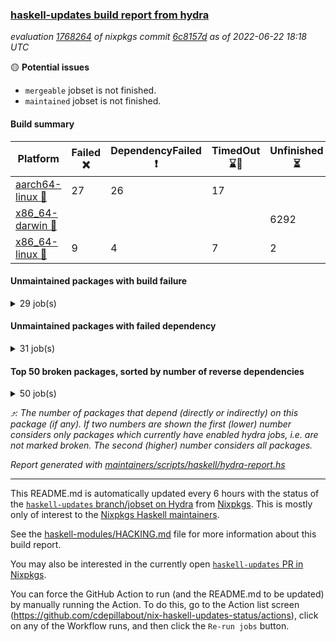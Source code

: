 ### [haskell-updates build report from hydra](https://hydra.nixos.org/jobset/nixpkgs/haskell-updates)
*evaluation [1768264](https://hydra.nixos.org/eval/1768264) of nixpkgs commit [6c8157d](https://github.com/NixOS/nixpkgs/commits/6c8157dbc8099b26d0ae777aad0ca10fbccf0d79) as of 2022-06-22 18:18 UTC*

:yellow_circle: **Potential issues**
  * `mergeable` jobset is not finished.
  * `maintained` jobset is not finished.

#### Build summary

 | Platform | Failed :x: | DependencyFailed :heavy_exclamation_mark: | TimedOut :hourglass::no_entry_sign: | Unfinished :hourglass_flowing_sand: | Success :heavy_check_mark: | 
 | --- | --- | --- | --- | --- | --- | 
 | [aarch64-linux :iphone:](https://hydra.nixos.org/eval/1768264?filter=.aarch64-linux) | 27 | 26 | 17 |  | 6287 | 
 | [x86_64-darwin :apple:](https://hydra.nixos.org/eval/1768264?filter=.x86_64-darwin) |  |  |  | 6292 | 12 | 
 | [x86_64-linux :penguin:](https://hydra.nixos.org/eval/1768264?filter=.x86_64-linux) | 9 | 4 | 7 | 2 | 6367 | 
#### Unmaintained packages with build failure
<details><summary>29 job(s) </summary>

- [ ] [[:iphone::x:]](https://hydra.nixos.org/build/180929000) [[:apple::hourglass_flowing_sand:]](https://hydra.nixos.org/build/180925460) [[:penguin::heavy_check_mark:]](https://hydra.nixos.org/build/180931755) [haskellPackages.OrderedBits](https://hydra.nixos.org/eval/1768264?filter=haskellPackages.OrderedBits)  :arrow_heading_up: 5 | 36
- [ ] [[:iphone::x:]](https://hydra.nixos.org/build/180918191) [[:apple::hourglass_flowing_sand:]](https://hydra.nixos.org/build/180925569) [[:penguin::heavy_check_mark:]](https://hydra.nixos.org/build/180924843) [haskellPackages.hw-json-simd](https://hydra.nixos.org/eval/1768264?filter=haskellPackages.hw-json-simd)  :arrow_heading_up: 2 | 8
- [ ] [[:iphone::x:]](https://hydra.nixos.org/build/180921172) [[:apple::hourglass_flowing_sand:]](https://hydra.nixos.org/build/180921326) [[:penguin::heavy_check_mark:]](https://hydra.nixos.org/build/180919131) [haskellPackages.hw-simd](https://hydra.nixos.org/eval/1768264?filter=haskellPackages.hw-simd)  :arrow_heading_up: 2 | 8
- [ ] [[:iphone::x:]](https://hydra.nixos.org/build/180923093) [[:apple::hourglass_flowing_sand:]](https://hydra.nixos.org/build/180914790) [[:penguin::heavy_check_mark:]](https://hydra.nixos.org/build/180915671) [haskellPackages.flatparse](https://hydra.nixos.org/eval/1768264?filter=haskellPackages.flatparse)  :arrow_heading_up: 2 | 5
- [ ] [[:iphone::x:]](https://hydra.nixos.org/build/180919586) [[:apple::hourglass_flowing_sand:]](https://hydra.nixos.org/build/180928919) [[:penguin::heavy_check_mark:]](https://hydra.nixos.org/build/180919438) [haskellPackages.quic](https://hydra.nixos.org/eval/1768264?filter=haskellPackages.quic)  :arrow_heading_up: 2 | 2
- [ ] [[:iphone::x:]](https://hydra.nixos.org/build/180917028) [[:apple::hourglass_flowing_sand:]](https://hydra.nixos.org/build/180916690) [[:penguin::heavy_check_mark:]](https://hydra.nixos.org/build/180914250) [haskellPackages.freetype2](https://hydra.nixos.org/eval/1768264?filter=haskellPackages.freetype2)  :arrow_heading_up: 1 | 8
- [ ] [[:iphone::x:]](https://hydra.nixos.org/build/180932162) [[:apple::hourglass_flowing_sand:]](https://hydra.nixos.org/build/180914093) [[:penguin::heavy_check_mark:]](https://hydra.nixos.org/build/180931907) [haskellPackages.long-double](https://hydra.nixos.org/eval/1768264?filter=haskellPackages.long-double)  :arrow_heading_up: 1 | 2
- [ ] [[:iphone::x:]](https://hydra.nixos.org/build/180927258) [[:apple::hourglass_flowing_sand:]](https://hydra.nixos.org/build/180923721) [[:penguin::x:]](https://hydra.nixos.org/build/180924963) [haskellPackages.yaml-unscrambler](https://hydra.nixos.org/eval/1768264?filter=haskellPackages.yaml-unscrambler)  :arrow_heading_up: 1 | 2
- [ ] [[:iphone::x:]](https://hydra.nixos.org/build/180925334) [[:apple::hourglass_flowing_sand:]](https://hydra.nixos.org/build/180927529) [[:penguin::heavy_check_mark:]](https://hydra.nixos.org/build/180916706) [haskellPackages.easytensor](https://hydra.nixos.org/eval/1768264?filter=haskellPackages.easytensor)  :arrow_heading_up: 1 | 1
- [ ] [[:iphone::heavy_check_mark:]](https://hydra.nixos.org/build/180927024) [[:apple::hourglass_flowing_sand:]](https://hydra.nixos.org/build/180928924) [[:penguin::x:]](https://hydra.nixos.org/build/180918018) [haskellPackages.kazura-queue](https://hydra.nixos.org/eval/1768264?filter=haskellPackages.kazura-queue)  :arrow_heading_up: 1 | 1
- [ ] [[:iphone::x:]](https://hydra.nixos.org/build/180916464) [[:apple::hourglass_flowing_sand:]](https://hydra.nixos.org/build/180930209) [[:penguin::heavy_check_mark:]](https://hydra.nixos.org/build/180929837) [haskellPackages.nlopt-haskell](https://hydra.nixos.org/eval/1768264?filter=haskellPackages.nlopt-haskell)  :arrow_heading_up: 1 | 1
- [ ] [[:iphone::x:]](https://hydra.nixos.org/build/180920611) [[:apple::hourglass_flowing_sand:]](https://hydra.nixos.org/build/180928862) [[:penguin::heavy_check_mark:]](https://hydra.nixos.org/build/180918689) [haskellPackages.swisstable](https://hydra.nixos.org/eval/1768264?filter=haskellPackages.swisstable)  :arrow_heading_up: 1 | 1
- [ ] [[:iphone::x:]](https://hydra.nixos.org/build/180919558) [[:apple::hourglass_flowing_sand:]](https://hydra.nixos.org/build/180919860) [[:penguin::heavy_check_mark:]](https://hydra.nixos.org/build/180917428) [haskellPackages.unicode-properties](https://hydra.nixos.org/eval/1768264?filter=haskellPackages.unicode-properties)  :arrow_heading_up: 1 | 1
- [ ] [[:iphone::heavy_exclamation_mark:]](https://hydra.nixos.org/build/180921359) [[:apple::hourglass_flowing_sand:]](https://hydra.nixos.org/build/180923230) [[:penguin::x:]](https://hydra.nixos.org/build/180914666) [haskellPackages.polysemy-http](https://hydra.nixos.org/eval/1768264?filter=haskellPackages.polysemy-http)  :arrow_heading_up: 0 | 2
- [ ] [[:iphone::x:]](https://hydra.nixos.org/build/180918524) [[:apple::hourglass_flowing_sand:]](https://hydra.nixos.org/build/180915627) [[:penguin::heavy_check_mark:]](https://hydra.nixos.org/build/180917298) [haskellPackages.picosat](https://hydra.nixos.org/eval/1768264?filter=haskellPackages.picosat)  :arrow_heading_up: 0 | 1
- [ ] [[:iphone::x:]](https://hydra.nixos.org/build/180922666) [[:apple::hourglass_flowing_sand:]](https://hydra.nixos.org/build/180914990) [[:penguin::x:]](https://hydra.nixos.org/build/180922194) [haskellPackages.witness](https://hydra.nixos.org/eval/1768264?filter=haskellPackages.witness)  :arrow_heading_up: 0 | 1
- [ ] [[:iphone::x:]](https://hydra.nixos.org/build/180916655) [[:apple::hourglass_flowing_sand:]](https://hydra.nixos.org/build/180920667) [[:penguin::heavy_check_mark:]](https://hydra.nixos.org/build/180924203) [haskellPackages.HsASA](https://hydra.nixos.org/eval/1768264?filter=haskellPackages.HsASA) 
- [ ] [[:iphone::x:]](https://hydra.nixos.org/build/180923572) [[:apple::hourglass_flowing_sand:]](https://hydra.nixos.org/build/180924887) [[:penguin::x:]](https://hydra.nixos.org/build/180927454) [haskellPackages.buttplug-hs-core](https://hydra.nixos.org/eval/1768264?filter=haskellPackages.buttplug-hs-core) 
- [ ] [[:iphone::x:]](https://hydra.nixos.org/build/180921333) [[:apple::hourglass_flowing_sand:]](https://hydra.nixos.org/build/180920296) [[:penguin::heavy_check_mark:]](https://hydra.nixos.org/build/180918218) [haskellPackages.comfort-fftw](https://hydra.nixos.org/eval/1768264?filter=haskellPackages.comfort-fftw) 
- [ ] [[:iphone::x:]](https://hydra.nixos.org/build/180930054) [[:penguin::heavy_check_mark:]](https://hydra.nixos.org/build/180929967) [haskellPackages.gnome-keyring](https://hydra.nixos.org/eval/1768264?filter=haskellPackages.gnome-keyring) 
- [ ] [[:iphone::x:]](https://hydra.nixos.org/build/180913657) [[:apple::hourglass_flowing_sand:]](https://hydra.nixos.org/build/180919450) [[:penguin::x:]](https://hydra.nixos.org/build/180926665) [haskellPackages.hasql-resource-pool](https://hydra.nixos.org/eval/1768264?filter=haskellPackages.hasql-resource-pool) 
- [ ] [[:iphone::x:]](https://hydra.nixos.org/build/180928970) [[:apple::hourglass_flowing_sand:]](https://hydra.nixos.org/build/180924399) [[:penguin::x:]](https://hydra.nixos.org/build/180920093) [haskellPackages.hw-lazy](https://hydra.nixos.org/eval/1768264?filter=haskellPackages.hw-lazy) 
- [ ] [[:iphone::x:]](https://hydra.nixos.org/build/180924038) [[:apple::hourglass_flowing_sand:]](https://hydra.nixos.org/build/180927046) [[:penguin::x:]](https://hydra.nixos.org/build/180925195) [haskellPackages.interval-patterns](https://hydra.nixos.org/eval/1768264?filter=haskellPackages.interval-patterns) 
- [ ] [[:iphone::x:]](https://hydra.nixos.org/build/180926820) [[:apple::hourglass_flowing_sand:]](https://hydra.nixos.org/build/180915755) [[:penguin::heavy_check_mark:]](https://hydra.nixos.org/build/180930091) [haskellPackages.jammittools](https://hydra.nixos.org/eval/1768264?filter=haskellPackages.jammittools) 
- [ ] [[:iphone::x:]](https://hydra.nixos.org/build/180921443) [[:apple::hourglass_flowing_sand:]](https://hydra.nixos.org/build/180919856) [[:penguin::x:]](https://hydra.nixos.org/build/180930634) [haskellPackages.record-impl](https://hydra.nixos.org/eval/1768264?filter=haskellPackages.record-impl) 
- [ ] [[:iphone::x:]](https://hydra.nixos.org/build/180923259) [[:apple::hourglass_flowing_sand:]](https://hydra.nixos.org/build/180929137) [[:penguin::heavy_check_mark:]](https://hydra.nixos.org/build/180925421) [haskellPackages.risc386](https://hydra.nixos.org/eval/1768264?filter=haskellPackages.risc386) 
- [ ] [[:iphone::x:]](https://hydra.nixos.org/build/180931151) [[:apple::hourglass_flowing_sand:]](https://hydra.nixos.org/build/180920774) [[:penguin::heavy_check_mark:]](https://hydra.nixos.org/build/180928894) [haskellPackages.slugify](https://hydra.nixos.org/eval/1768264?filter=haskellPackages.slugify) 
- [ ] [[:iphone::x:]](https://hydra.nixos.org/build/180927395) [[:apple::hourglass_flowing_sand:]](https://hydra.nixos.org/build/180928613) [[:penguin::heavy_check_mark:]](https://hydra.nixos.org/build/180932287) [haskellPackages.wiringPi](https://hydra.nixos.org/eval/1768264?filter=haskellPackages.wiringPi) 
- [ ] [[:iphone::x:]](https://hydra.nixos.org/build/180929416) [[:apple::hourglass_flowing_sand:]](https://hydra.nixos.org/build/180924923) [[:penguin::heavy_check_mark:]](https://hydra.nixos.org/build/180919772) [haskellPackages.x86-64bit](https://hydra.nixos.org/eval/1768264?filter=haskellPackages.x86-64bit) 
</details>

#### Unmaintained packages with failed dependency
<details><summary>31 job(s) </summary>

- [ ] [[:iphone::heavy_exclamation_mark:]](https://hydra.nixos.org/build/180921517) [[:apple::hourglass_flowing_sand:]](https://hydra.nixos.org/build/180923860) [[:penguin::heavy_check_mark:]](https://hydra.nixos.org/build/180915605) [haskellPackages.PrimitiveArray](https://hydra.nixos.org/eval/1768264?filter=haskellPackages.PrimitiveArray)  :arrow_heading_up: 4 | 35
- [ ] [[:iphone::heavy_exclamation_mark:]](https://hydra.nixos.org/build/180916862) [[:apple::hourglass_flowing_sand:]](https://hydra.nixos.org/build/180927755) [[:penguin::heavy_check_mark:]](https://hydra.nixos.org/build/180924520) [haskellPackages.BiobaseTypes](https://hydra.nixos.org/eval/1768264?filter=haskellPackages.BiobaseTypes)  :arrow_heading_up: 3 | 21
- [ ] [[:iphone::heavy_exclamation_mark:]](https://hydra.nixos.org/build/180921873) [[:apple::hourglass_flowing_sand:]](https://hydra.nixos.org/build/180923414) [[:penguin::heavy_check_mark:]](https://hydra.nixos.org/build/180929701) [haskellPackages.BiobaseENA](https://hydra.nixos.org/eval/1768264?filter=haskellPackages.BiobaseENA)  :arrow_heading_up: 1 | 18
- [ ] [[:iphone::heavy_exclamation_mark:]](https://hydra.nixos.org/build/180919809) [[:apple::hourglass_flowing_sand:]](https://hydra.nixos.org/build/180921649) [[:penguin::heavy_check_mark:]](https://hydra.nixos.org/build/180918538) [haskellPackages.exon](https://hydra.nixos.org/eval/1768264?filter=haskellPackages.exon)  :arrow_heading_up: 1 | 3
- [ ] [hoogle](https://hydra.nixos.org/eval/1768264?filter=hoogle)  :arrow_heading_up: 1 | 3
  - [[:iphone::heavy_check_mark:]](https://hydra.nixos.org/build/180923715) [[:apple::hourglass_flowing_sand:]](https://hydra.nixos.org/build/180924297) [[:penguin::heavy_check_mark:]](https://hydra.nixos.org/build/180916980) [haskell.packages.ghc8107](https://hydra.nixos.org/eval/1768264?filter=haskell.packages.ghc8107.hoogle)
  - [[:iphone::heavy_check_mark:]](https://hydra.nixos.org/build/180928268) [[:apple::hourglass_flowing_sand:]](https://hydra.nixos.org/build/180930541) [[:penguin::heavy_check_mark:]](https://hydra.nixos.org/build/180926192) [haskell.packages.ghc884](https://hydra.nixos.org/eval/1768264?filter=haskell.packages.ghc884.hoogle)
  - [[:iphone::heavy_check_mark:]](https://hydra.nixos.org/build/180931709) [[:apple::hourglass_flowing_sand:]](https://hydra.nixos.org/build/180916509) [[:penguin::heavy_check_mark:]](https://hydra.nixos.org/build/180923495) [haskell.packages.ghc902](https://hydra.nixos.org/eval/1768264?filter=haskell.packages.ghc902.hoogle)
  - [[:iphone::heavy_exclamation_mark:]](https://hydra.nixos.org/build/180930044) [[:apple::hourglass_flowing_sand:]](https://hydra.nixos.org/build/180929271) [[:penguin::heavy_check_mark:]](https://hydra.nixos.org/build/180920016) [haskell.packages.ghc923](https://hydra.nixos.org/eval/1768264?filter=haskell.packages.ghc923.hoogle)
  - [[:iphone::heavy_check_mark:]](https://hydra.nixos.org/build/180914074) [[:apple::hourglass_flowing_sand:]](https://hydra.nixos.org/build/180917072) [[:penguin::heavy_check_mark:]](https://hydra.nixos.org/build/180921729) [haskellPackages](https://hydra.nixos.org/eval/1768264?filter=haskellPackages.hoogle)
- [ ] [[:iphone::heavy_exclamation_mark:]](https://hydra.nixos.org/build/180931606) [[:apple::hourglass_flowing_sand:]](https://hydra.nixos.org/build/180929851) [[:penguin::heavy_check_mark:]](https://hydra.nixos.org/build/180914869) [haskellPackages.http3](https://hydra.nixos.org/eval/1768264?filter=haskellPackages.http3)  :arrow_heading_up: 1 | 1
- [ ] [[:iphone::heavy_exclamation_mark:]](https://hydra.nixos.org/build/180913664) [[:apple::hourglass_flowing_sand:]](https://hydra.nixos.org/build/180931972) [[:penguin::heavy_check_mark:]](https://hydra.nixos.org/build/180927758) [haskellPackages.BiobaseXNA](https://hydra.nixos.org/eval/1768264?filter=haskellPackages.BiobaseXNA)  :arrow_heading_up: 0 | 17
- [ ] [[:iphone::heavy_exclamation_mark:]](https://hydra.nixos.org/build/180925216) [[:apple::hourglass_flowing_sand:]](https://hydra.nixos.org/build/180931084) [[:penguin::heavy_check_mark:]](https://hydra.nixos.org/build/180915177) [haskellPackages.hw-json-standard-cursor](https://hydra.nixos.org/eval/1768264?filter=haskellPackages.hw-json-standard-cursor)  :arrow_heading_up: 0 | 6
- [ ] [[:iphone::heavy_exclamation_mark:]](https://hydra.nixos.org/build/180928256) [[:apple::hourglass_flowing_sand:]](https://hydra.nixos.org/build/180914427) [[:penguin::heavy_check_mark:]](https://hydra.nixos.org/build/180931170) [haskellPackages.hw-json-simple-cursor](https://hydra.nixos.org/eval/1768264?filter=haskellPackages.hw-json-simple-cursor)  :arrow_heading_up: 0 | 4
- [ ] [[:iphone::heavy_exclamation_mark:]](https://hydra.nixos.org/build/180919708) [[:apple::hourglass_flowing_sand:]](https://hydra.nixos.org/build/180914928) [[:penguin::heavy_check_mark:]](https://hydra.nixos.org/build/180913951) [haskellPackages.BiobaseFasta](https://hydra.nixos.org/eval/1768264?filter=haskellPackages.BiobaseFasta)  :arrow_heading_up: 0 | 3
- [ ] [[:iphone::heavy_exclamation_mark:]](https://hydra.nixos.org/build/180921811) [[:apple::hourglass_flowing_sand:]](https://hydra.nixos.org/build/180929300) [[:penguin::heavy_check_mark:]](https://hydra.nixos.org/build/180923870) [haskellPackages.hw-dsv](https://hydra.nixos.org/eval/1768264?filter=haskellPackages.hw-dsv)  :arrow_heading_up: 0 | 3
- [ ] [[:iphone::heavy_exclamation_mark:]](https://hydra.nixos.org/build/180929556) [[:apple::hourglass_flowing_sand:]](https://hydra.nixos.org/build/180916192) [[:penguin::heavy_exclamation_mark:]](https://hydra.nixos.org/build/180919868) [haskellPackages.domain](https://hydra.nixos.org/eval/1768264?filter=haskellPackages.domain)  :arrow_heading_up: 0 | 1
- [ ] [[:iphone::heavy_exclamation_mark:]](https://hydra.nixos.org/build/180928773) [[:apple::hourglass_flowing_sand:]](https://hydra.nixos.org/build/180918672) [[:penguin::heavy_check_mark:]](https://hydra.nixos.org/build/180924740) [haskellPackages.align-audio](https://hydra.nixos.org/eval/1768264?filter=haskellPackages.align-audio) 
- [ ] [[:iphone::heavy_exclamation_mark:]](https://hydra.nixos.org/build/180921983) [[:apple::hourglass_flowing_sand:]](https://hydra.nixos.org/build/180924028) [[:penguin::heavy_exclamation_mark:]](https://hydra.nixos.org/build/180922476) [haskellPackages.domain-aeson](https://hydra.nixos.org/eval/1768264?filter=haskellPackages.domain-aeson) 
- [ ] [[:iphone::heavy_exclamation_mark:]](https://hydra.nixos.org/build/180913774) [[:apple::hourglass_flowing_sand:]](https://hydra.nixos.org/build/180919852) [[:penguin::heavy_exclamation_mark:]](https://hydra.nixos.org/build/180922777) [haskellPackages.domain-cereal](https://hydra.nixos.org/eval/1768264?filter=haskellPackages.domain-cereal) 
- [ ] [[:iphone::heavy_exclamation_mark:]](https://hydra.nixos.org/build/180914067) [[:apple::hourglass_flowing_sand:]](https://hydra.nixos.org/build/180915681) [[:penguin::heavy_check_mark:]](https://hydra.nixos.org/build/180918780) [haskellPackages.easytensor-vulkan](https://hydra.nixos.org/eval/1768264?filter=haskellPackages.easytensor-vulkan) 
- [ ] [[:iphone::heavy_exclamation_mark:]](https://hydra.nixos.org/build/180927089) [[:apple::hourglass_flowing_sand:]](https://hydra.nixos.org/build/180922214) [[:penguin::heavy_check_mark:]](https://hydra.nixos.org/build/180930527) [haskellPackages.harfbuzz-pure](https://hydra.nixos.org/eval/1768264?filter=haskellPackages.harfbuzz-pure) 
- [ ] [[:iphone::heavy_exclamation_mark:]](https://hydra.nixos.org/build/180927092) [[:apple::hourglass_flowing_sand:]](https://hydra.nixos.org/build/180914746) [[:penguin::heavy_check_mark:]](https://hydra.nixos.org/build/180921229) [haskellPackages.hmatrix-nlopt](https://hydra.nixos.org/eval/1768264?filter=haskellPackages.hmatrix-nlopt) 
- [ ] [[:iphone::heavy_check_mark:]](https://hydra.nixos.org/build/180915093) [[:apple::hourglass_flowing_sand:]](https://hydra.nixos.org/build/180930665) [[:penguin::heavy_exclamation_mark:]](https://hydra.nixos.org/build/180916947) [haskellPackages.hriemann](https://hydra.nixos.org/eval/1768264?filter=haskellPackages.hriemann) 
- [ ] [[:iphone::heavy_exclamation_mark:]](https://hydra.nixos.org/build/180919912) [[:apple::hourglass_flowing_sand:]](https://hydra.nixos.org/build/180928558) [[:penguin::heavy_check_mark:]](https://hydra.nixos.org/build/180914061) [haskellPackages.hs-swisstable-hashtables-class](https://hydra.nixos.org/eval/1768264?filter=haskellPackages.hs-swisstable-hashtables-class) 
- [ ] [[:iphone::heavy_exclamation_mark:]](https://hydra.nixos.org/build/180931323) [[:apple::hourglass_flowing_sand:]](https://hydra.nixos.org/build/180923621) [[:penguin::heavy_check_mark:]](https://hydra.nixos.org/build/180922503) [haskellPackages.hw-simd-cli](https://hydra.nixos.org/eval/1768264?filter=haskellPackages.hw-simd-cli) 
- [ ] [[:iphone::heavy_exclamation_mark:]](https://hydra.nixos.org/build/180926061) [[:apple::hourglass_flowing_sand:]](https://hydra.nixos.org/build/180917004) [[:penguin::heavy_check_mark:]](https://hydra.nixos.org/build/180927463) [haskellPackages.kmn-programming](https://hydra.nixos.org/eval/1768264?filter=haskellPackages.kmn-programming) 
- [ ] [[:iphone::heavy_exclamation_mark:]](https://hydra.nixos.org/build/180919706) [[:apple::hourglass_flowing_sand:]](https://hydra.nixos.org/build/180921985) [[:penguin::heavy_check_mark:]](https://hydra.nixos.org/build/180927296) [haskellPackages.rounded-hw](https://hydra.nixos.org/eval/1768264?filter=haskellPackages.rounded-hw) 
- [ ] [[:iphone::heavy_exclamation_mark:]](https://hydra.nixos.org/build/180930948) [[:apple::hourglass_flowing_sand:]](https://hydra.nixos.org/build/180917501) [[:penguin::heavy_check_mark:]](https://hydra.nixos.org/build/180917790) [haskellPackages.sound-collage](https://hydra.nixos.org/eval/1768264?filter=haskellPackages.sound-collage) 
- [ ] [[:iphone::heavy_exclamation_mark:]](https://hydra.nixos.org/build/180931846) [[:apple::hourglass_flowing_sand:]](https://hydra.nixos.org/build/180925866) [[:penguin::heavy_check_mark:]](https://hydra.nixos.org/build/180919829) [haskellPackages.unicode-names](https://hydra.nixos.org/eval/1768264?filter=haskellPackages.unicode-names) 
- [ ] [[:iphone::heavy_exclamation_mark:]](https://hydra.nixos.org/build/180919010) [[:apple::hourglass_flowing_sand:]](https://hydra.nixos.org/build/180915761) [[:penguin::heavy_check_mark:]](https://hydra.nixos.org/build/180924414) [haskellPackages.warp-quic](https://hydra.nixos.org/eval/1768264?filter=haskellPackages.warp-quic) 
</details>

#### Top 50 broken packages, sorted by number of reverse dependencies
<details><summary>50 job(s) </summary>

[amazonka-core](https://packdeps.haskellers.com/reverse/amazonka-core) :arrow_heading_up: 185  
[gogol-core](https://packdeps.haskellers.com/reverse/gogol-core) :arrow_heading_up: 184  
[haskell98](https://packdeps.haskellers.com/reverse/haskell98) :arrow_heading_up: 153  
[enumerator](https://packdeps.haskellers.com/reverse/enumerator) :arrow_heading_up: 56  
[util](https://packdeps.haskellers.com/reverse/util) :arrow_heading_up: 49  
[derive](https://packdeps.haskellers.com/reverse/derive) :arrow_heading_up: 48  
[amazonka](https://packdeps.haskellers.com/reverse/amazonka) :arrow_heading_up: 43  
[accelerate](https://packdeps.haskellers.com/reverse/accelerate) :arrow_heading_up: 42  
[parseargs](https://packdeps.haskellers.com/reverse/parseargs) :arrow_heading_up: 42  
[syb-with-class](https://packdeps.haskellers.com/reverse/syb-with-class) :arrow_heading_up: 42  
[MonadCatchIO-transformers](https://packdeps.haskellers.com/reverse/MonadCatchIO-transformers) :arrow_heading_up: 41  
[data-lens](https://packdeps.haskellers.com/reverse/data-lens) :arrow_heading_up: 33  
[rank1dynamic](https://packdeps.haskellers.com/reverse/rank1dynamic) :arrow_heading_up: 33  
[distributed-static](https://packdeps.haskellers.com/reverse/distributed-static) :arrow_heading_up: 31  
[language-ecmascript](https://packdeps.haskellers.com/reverse/language-ecmascript) :arrow_heading_up: 31  
[distributed-process](https://packdeps.haskellers.com/reverse/distributed-process) :arrow_heading_up: 30  
[ip](https://packdeps.haskellers.com/reverse/ip) :arrow_heading_up: 29  
[iteratee](https://packdeps.haskellers.com/reverse/iteratee) :arrow_heading_up: 29  
[jmacro](https://packdeps.haskellers.com/reverse/jmacro) :arrow_heading_up: 29  
[text-format](https://packdeps.haskellers.com/reverse/text-format) :arrow_heading_up: 28  
[mmsyn3](https://packdeps.haskellers.com/reverse/mmsyn3) :arrow_heading_up: 27  
[crypto-numbers](https://packdeps.haskellers.com/reverse/crypto-numbers) :arrow_heading_up: 25  
[either-unwrap](https://packdeps.haskellers.com/reverse/either-unwrap) :arrow_heading_up: 25  
[web-routes-th](https://packdeps.haskellers.com/reverse/web-routes-th) :arrow_heading_up: 24  
[ixset-typed](https://packdeps.haskellers.com/reverse/ixset-typed) :arrow_heading_up: 23  
[crypto-pubkey](https://packdeps.haskellers.com/reverse/crypto-pubkey) :arrow_heading_up: 22  
[haskelldb](https://packdeps.haskellers.com/reverse/haskelldb) :arrow_heading_up: 22  
[wxdirect](https://packdeps.haskellers.com/reverse/wxdirect) :arrow_heading_up: 22  
[alg](https://packdeps.haskellers.com/reverse/alg) :arrow_heading_up: 21  
[amazonka-s3](https://packdeps.haskellers.com/reverse/amazonka-s3) :arrow_heading_up: 21  
[mmsyn2](https://packdeps.haskellers.com/reverse/mmsyn2) :arrow_heading_up: 21  
[userid](https://packdeps.haskellers.com/reverse/userid) :arrow_heading_up: 21  
[wxc](https://packdeps.haskellers.com/reverse/wxc) :arrow_heading_up: 21  
[biocore](https://packdeps.haskellers.com/reverse/biocore) :arrow_heading_up: 20  
[subG](https://packdeps.haskellers.com/reverse/subG) :arrow_heading_up: 20  
[wxcore](https://packdeps.haskellers.com/reverse/wxcore) :arrow_heading_up: 20  
[attoparsec-enumerator](https://packdeps.haskellers.com/reverse/attoparsec-enumerator) :arrow_heading_up: 19  
[bytestring-show](https://packdeps.haskellers.com/reverse/bytestring-show) :arrow_heading_up: 19  
[fay](https://packdeps.haskellers.com/reverse/fay) :arrow_heading_up: 19  
[harp](https://packdeps.haskellers.com/reverse/harp) :arrow_heading_up: 19  
[hsx2hs](https://packdeps.haskellers.com/reverse/hsx2hs) :arrow_heading_up: 19  
[ixset](https://packdeps.haskellers.com/reverse/ixset) :arrow_heading_up: 19  
[wx](https://packdeps.haskellers.com/reverse/wx) :arrow_heading_up: 19  
[asn1-data](https://packdeps.haskellers.com/reverse/asn1-data) :arrow_heading_up: 18  
[dbus-core](https://packdeps.haskellers.com/reverse/dbus-core) :arrow_heading_up: 18  
[gtksourceview2](https://packdeps.haskellers.com/reverse/gtksourceview2) :arrow_heading_up: 18  
[ukrainian-phonetics-basic](https://packdeps.haskellers.com/reverse/ukrainian-phonetics-basic) :arrow_heading_up: 18  
[HGamer3D-Data](https://packdeps.haskellers.com/reverse/HGamer3D-Data) :arrow_heading_up: 17  
[certificate](https://packdeps.haskellers.com/reverse/certificate) :arrow_heading_up: 17  
[clash-prelude](https://packdeps.haskellers.com/reverse/clash-prelude) :arrow_heading_up: 17  
</details>


*:arrow_heading_up:: The number of packages that depend (directly or indirectly) on this package (if any). If two numbers are shown the first (lower) number considers only packages which currently have enabled hydra jobs, i.e. are not marked broken. The second (higher) number considers all packages.*

*Report generated with [maintainers/scripts/haskell/hydra-report.hs](https://github.com/NixOS/nixpkgs/blob/haskell-updates/maintainers/scripts/haskell/hydra-report.sh)*


----------------------------------------------------------------------

This README.md is automatically updated every 6 hours with the status of the
[`haskell-updates` branch/jobset on Hydra](https://hydra.nixos.org/jobset/nixpkgs/haskell-updates)
from [Nixpkgs](https://github.com/NixOS/nixpkgs).  This is mostly only of
interest to the [Nixpkgs Haskell maintainers](https://github.com/orgs/NixOS/teams/haskell).

See the
[haskell-modules/HACKING.md](https://github.com/NixOS/nixpkgs/blob/haskell-updates/pkgs/development/haskell-modules/HACKING.md)
file for more information about this build report.

You may also be interested in the currently open
[`haskell-updates` PR in Nixpkgs](https://github.com/nixos/nixpkgs/pulls?q=is%3Apr+is%3Aopen+head%3Ahaskell-updates).

You can force the GitHub Action to run (and the README.md to be updated) by
manually running the Action.  To do this, go to the Action list screen
(https://github.com/cdepillabout/nix-haskell-updates-status/actions),
click on any of the Workflow runs, and then click the `Re-run jobs` button.
